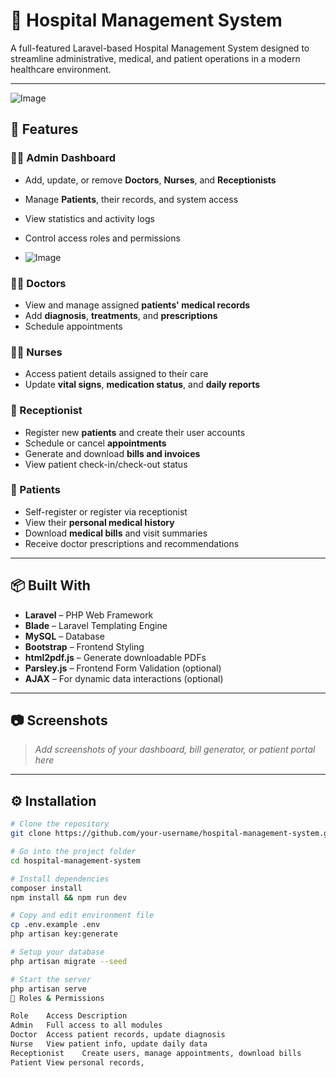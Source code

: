 # 🏥 Hospital Management System

A full-featured Laravel-based Hospital Management System designed to streamline administrative, medical, and patient operations in a modern healthcare environment.

---
![Image](https://github.com/user-attachments/assets/deb8de42-0d02-4690-b518-614538c9054e)
## 🚀 Features

### 👨‍💼 Admin Dashboard
- Add, update, or remove **Doctors**, **Nurses**, and **Receptionists**
- Manage **Patients**, their records, and system access
- View statistics and activity logs
- Control access roles and permissions

- ![Image](https://github.com/user-attachments/assets/345791fa-5bfd-4a63-a072-395073db9d4c)

### 👨‍⚕️ Doctors
- View and manage assigned **patients' medical records**
- Add **diagnosis**, **treatments**, and **prescriptions**
- Schedule appointments

### 👩‍⚕️ Nurses
- Access patient details assigned to their care
- Update **vital signs**, **medication status**, and **daily reports**

### 🧾 Receptionist
- Register new **patients** and create their user accounts
- Schedule or cancel **appointments**
- Generate and download **bills and invoices**
- View patient check-in/check-out status

### 👤 Patients
- Self-register or register via receptionist
- View their **personal medical history**
- Download **medical bills** and visit summaries
- Receive doctor prescriptions and recommendations

---

## 📦 Built With

- **Laravel** – PHP Web Framework
- **Blade** – Laravel Templating Engine
- **MySQL** – Database
- **Bootstrap** – Frontend Styling
- **html2pdf.js** – Generate downloadable PDFs
- **Parsley.js** – Frontend Form Validation (optional)
- **AJAX** – For dynamic data interactions (optional)

---

## 📷 Screenshots

> _Add screenshots of your dashboard, bill generator, or patient portal here_

---

## ⚙️ Installation

```bash
# Clone the repository
git clone https://github.com/your-username/hospital-management-system.git

# Go into the project folder
cd hospital-management-system

# Install dependencies
composer install
npm install && npm run dev

# Copy and edit environment file
cp .env.example .env
php artisan key:generate

# Setup your database
php artisan migrate --seed

# Start the server
php artisan serve
🔐 Roles & Permissions

Role	Access Description
Admin	Full access to all modules
Doctor	Access patient records, update diagnosis
Nurse	View patient info, update daily data
Receptionist	Create users, manage appointments, download bills
Patient	View personal records, 
